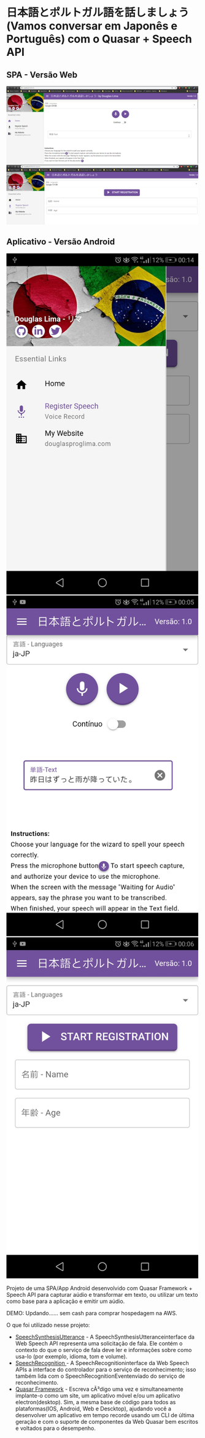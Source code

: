 # 日本語とポルトガル語を話しましょう(Vamos conversar em Japonês e Português) com o Quasar + Speech API 

## SPA - Versão Web

<img src="demo/Home-pwa.png" width=500 />
<img src="demo/Cad-pwa.png" width=500 />

## Aplicativo - Versão Android

<img src="demo/Menu-apk.jpg" width=500 />
<img src="demo/Home-apk.jpg" width=500 />
<img src="demo/Cad-apk.jpg" width=500 />

Projeto de uma SPA/App Android desenvolvido com Quasar Framework + Speech API para capturar aúdio e transformar em texto, ou utilizar um texto como base para a aplicação e emitir um aúdio.

DEMO: Updando...... sem cash para comprar hospedagem na AWS.

O que foi utilizado nesse projeto:
* [SpeechSynthesisUtterance](https://developer.mozilla.org/pt-BR/docs/Web/API/SpeechSynthesisUtterance) - A SpeechSynthesisUtteranceinterface da Web Speech API representa uma solicitação de fala. Ele contém o contexto do que o serviço de fala deve ler e informações sobre como usa-lo (por exemplo, idioma, tom e volume).
* [SpeechRecognition ](https://developer.mozilla.org/pt-BR/docs/Web/API/SpeechRecognition) - A SpeechRecognitioninterface da Web Speech APIs a interface do controlador para o serviço de reconhecimento; isso também lida com o SpeechRecognitionEventenviado do serviço de reconhecimento.
* [Quasar Framework](https://quasar.dev/) - Escreva cÃ³digo uma vez e simultaneamente implante-o como um site, um aplicativo móvel e/ou um aplicativo electron(desktop). Sim, a mesma base de código para todos as plataformas(IOS, Android, Web e Descktop), ajudando você a desenvolver um aplicativo em tempo recorde usando um CLI de última geração e com o suporte de componentes da Web Quasar bem escritos e voltados para o desempenho.
